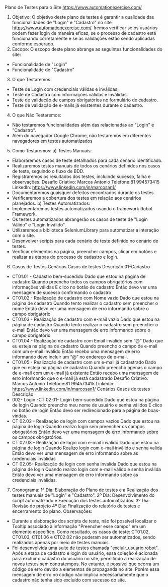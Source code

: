 Plano de Testes para o Site https://www.automationexercise.com/
1. Objetivo:
O objetivo deste plano de testes é garantir a qualidade das funcionalidades de "Login" e "Cadastro" no site https://www.automationexercise.com/. Iremos verificar se os usuários podem fazer login de maneira eficaz, se o processo de cadastro está funcionando corretamente e se as validações estão sendo aplicadas conforme esperado.
2. Escopo:
O escopo deste plano abrange as seguintes funcionalidades do site:
- Funcionalidade de "Login"
- Funcionalidade de "Cadastro"
3. O que Testaremos:
- Teste de Login com credenciais válidas e inválidas.
- Teste de Cadastro com informações válidas e inválidas.
- Teste de validação de campos obrigatórios no formulário de cadastro.
- Teste de validação de e-mails já existentes durante o cadastro.
4. O que Não Testaremos:
- Não testaremos funcionalidades além das relacionadas ao "Login" e "Cadastro".
- Além do navegador Google Chrome, não testaremos em diferentes navegadores em testes automatizados
5. Como Testaremos:
a) Testes Manuais:
- Elaboraremos casos de teste detalhados para cada cenário identificado.
- Realizaremos testes manuais de todos os cenários definidos nos casos de teste, seguindo o fluxo de BDD.
- Registraremos os resultados dos testes, incluindo sucesso, falha e observações.
Desafio Criativo: Marcos Antonio
Telefone:81 994573415
LinkedIn: https://www.linkedin.com/in/marcosan1/
- Documentaremos quaisquer defeitos encontrados durante os testes.
- Verificaremos a cobertura dos testes em relação aos cenários planejados.
b) Testes Automatizados:
- Implementaremos testes automatizados usando o framework Robot Framework.
- Os testes automatizados abrangerão os casos de teste de "Login Válido" e "Login Inválido".
- Utilizaremos a biblioteca SeleniumLibrary para automatizar a interação com o site.
- Desenvolver scripts para cada cenário de teste definido no cenário de testes.
- Verificar elementos na página, preencher campos, clicar em botões e realizar as etapas do processo de cadastro e login.
6. Casos de Testes
Cenários Casos de testes Descrição
01-Cadastro
- CT01.01 - Cadastro bem-sucedido
Dado que estou na página de cadastro
Quando preencho todos os campos obrigatórios com informações válidas
E clico no botão de cadastro
Então devo ver uma mensagem de sucesso confirmando o cadastro
- CT01.02 - Realização de cadastro com Nome vazio
Dado que estou na página de cadastro
Quando tento realizar o cadastro sem preencher o nome
Então devo ver uma mensagem de erro informando sobre o campo obrigatório
- CT01.03 - Realização de cadastro com e-mail vazio
Dado que estou na página de cadastro
Quando tento realizar o cadastro sem preencher o e-mail
Então devo ver uma mensagem de erro informando sobre o campo obrigatório
- CT01.04 - Realização de cadastro com Email invalido sem “@”
Dado que eu esteja na página de cadastro
Quando preencho o campo de e-mail com um e-mail inválido
Então recebo uma mensagem de erro informando devo incluir um “@” no endereço de e-mail.
- CT01.05 - Realização de cadastro com um e-mail já cadastrado
Dado que eu esteja na página de cadastro
Quando preencho apenas o campo de e-mail com um e-mail já existente
Então recebo uma mensagem de erro informando que o e-mail já está cadastrado
Desafio Criativo: Marcos Antonio
Telefone:81 994573415
LinkedIn: https://www.linkedin.com/in/marcosan1/
Cenários Casos de testes Descrição
- 002- Login
-CT 02.01- Login bem-sucedido
Dado que estou na página de login
Quando preencho meu nome de usuário e senha válidos
E clico no botão de login
Então devo ser redirecionado para a página de boas-vindas.
- CT 02.02 - Realização de login com campos vazios
Dado que estou na página de login
Quando realizo login sem preencher os campos obrigatórios
Então devo ver uma mensagem de erro informando sobre os campos obrigatórios.
- CT 02.03 - Realização de login com e-mail invalido
Dado que estou na página de login
Quando Realizo login com e-mail inválido e senha valida
Então devo ver uma mensagem de erro informando sobre as credenciais inválidas
- CT 02.05- Realização de login com senha invalida
Dado que estou na página de login
Quando realizo login com e-mail válido e senha inválida
Então devo ver uma mensagem de erro informando sobre as credenciais inválidas.
7. Cronograma:
1ª Dia: Elaboração do Plano de testes e a Realização dos testes manuais de "Login" e "Cadastro".
2º Dia: Desenvolvimento do script automatizado e Execução dos testes automatizados.
3º Dia: Revisão do projeto
4º Dia: Finalização do relatório de testes e encerramento do plano.
Observações:
- Durante a elaboração dos scripts de teste, não foi possível localizar o Tooltip associado à informação "Preencher esse campo" em um elemento específico. Como resultado, os casos de teste: CT01.02, CT01.03, CT01.06 e CT02.02 não puderam ser automatizados, sendo realizados apenas por meio de testes manuais.
- Foi desenvolvida uma suíte de testes chamada "excluir_usuario.robot". Após a etapa de cadastro e login do usuário, essa coleção é acionada para excluir o cadastro do usuário no site, permitindo a realização de novos testes sem contratempos. No entanto, é possível que ocorra um código de erro devido a elementos de propaganda no site. Porém essa mensagem de erro no código não implica necessariamente que o cadastro não tenha sido excluído com sucesso do site.
